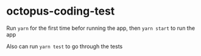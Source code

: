 # octopus-coding-test

Run `yarn` for the first time befor running the app, then `yarn start` to run the app

Also can run `yarn test` to go through the tests
